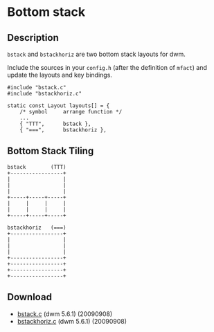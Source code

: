 Bottom stack
============

Description
-----------
`bstack` and `bstackhoriz` are two bottom stack layouts for dwm.

Include the sources in your `config.h` (after the definition of `mfact`)
and update the layouts and key bindings.

	#include "bstack.c"
	#include "bstackhoriz.c"
	
	static const Layout layouts[] = {
		/* symbol     arrange function */
		...
		{ "TTT",      bstack },
		{ "===",      bstackhoriz },


Bottom Stack Tiling
-------------------
	bstack        (TTT)
	+-----------------+
	|                 |
	|                 |
	|                 |
	+-----+-----+-----+
	|     |     |     |
	|     |     |     |
	+-----+-----+-----+

	bstackhoriz   (===)
	+-----------------+
	|                 |
	|                 |
	|                 |
	+-----------------+
	+-----------------+
	+-----------------+
	+-----------------+

Download
--------
* [bstack.c](bstack.c) (dwm 5.6.1) (20090908)
* [bstackhoriz.c](bstackhoriz.c) (dwm 5.6.1) (20090908)
